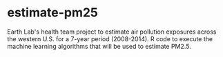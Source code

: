 # estimate-pm25
Earth Lab's health team project to estimate air pollution exposures across the western U.S. for a 7-year period (2008-2014). R code to execute the machine learning algorithms that will be used to estimate PM2.5.
